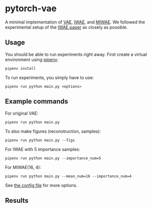 # pytorch-vae

A minimal implementation of [VAE](https://arxiv.org/abs/1312.6114), [IWAE](https://arxiv.org/abs/1509.00519), and [MIWAE](https://arxiv.org/abs/1802.04537).
We followed the experimental setup of the [IWAE paper](https://arxiv.org/abs/1509.00519) as closely as possible.

## Usage

You should be able to run experiments right away.
First create a virtual environment using [pipenv](https://github.com/pypa/pipenv):

```pipenv install```

To run experiments, you simply have to use:

```pipenv run python main.py <options>```

## Example commands

For original VAE:

```pipenv run python main.py ```

To also make figures (reconstruction, samples):

```pipenv run python main.py --figs ```

For IWAE with 5 importance samples:

```pipenv run python main.py --importance_num=5 ```

For MIWAE(16, 4):

```pipenv run python main.py --mean_num=16 --importance_num=4 ```

See [the config file](https://github.com/yoonholee/pytorch-generative/blob/master/utils/config.py) for more options.

## Results
